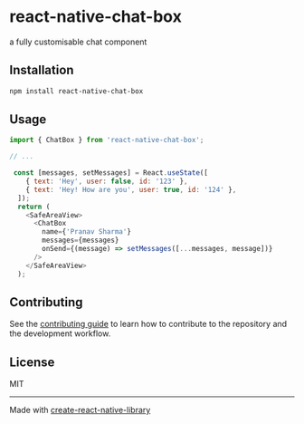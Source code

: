 # react-native-chat-box

a fully customisable chat component

## Installation

```sh
npm install react-native-chat-box
```

## Usage

```js
import { ChatBox } from 'react-native-chat-box';

// ...

 const [messages, setMessages] = React.useState([
    { text: 'Hey', user: false, id: '123' },
    { text: 'Hey! How are you', user: true, id: '124' },
  ]);
  return (
    <SafeAreaView>
      <ChatBox
        name={'Pranav Sharma'}
        messages={messages}
        onSend={(message) => setMessages([...messages, message])}
      />
    </SafeAreaView>
  );
```

## Contributing

See the [contributing guide](CONTRIBUTING.md) to learn how to contribute to the repository and the development workflow.

## License

MIT

---

Made with [create-react-native-library](https://github.com/callstack/react-native-builder-bob)
